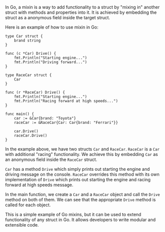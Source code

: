 In Go, a mixin is a way to add functionality to a struct by "mixing in" another struct with methods and properties into it. It is achieved by embedding the struct as a anonymous field inside the target struct.

Here is an example of how to use mixin in Go:

```
type Car struct {
    brand string
}

func (c *Car) Drive() {
    fmt.Println("Starting engine...")
    fmt.Println("Driving forward...")
}

type RaceCar struct {
    Car
}

func (r *RaceCar) Drive() {
    fmt.Println("Starting engine...")
    fmt.Println("Racing forward at high speeds...")
}

func main() {
    car := &Car{brand: "Toyota"}
    raceCar := &RaceCar{Car: Car{brand: "Ferrari"}}

    car.Drive()
    raceCar.Drive()
}
```

In the example above, we have two structs `Car` and `RaceCar`. `RaceCar` is a `Car` with additional "racing" functionality. We achieve this by embedding `Car` as an anonymous field inside the `RaceCar` struct. 

`Car` has a method `Drive` which simply prints out starting the engine and driving message on the console. `RaceCar` overrides this method with its own implementation of `Drive` which prints out starting the engine and racing forward at high speeds message.

In the main function, we create a `Car` and a `RaceCar` object and call the `Drive` method on both of them. We can see that the appropriate `Drive` method is called for each object. 

This is a simple example of Go mixins, but it can be used to extend functionality of any struct in Go. It allows developers to write modular and extensible code.